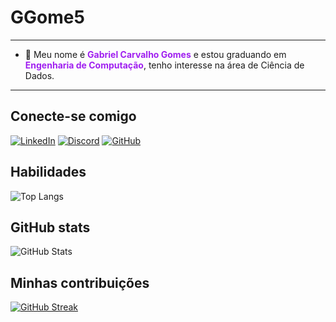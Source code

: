 # GGome5

***

- 📌  Meu nome é <span style="color: #A020F0; font-weight: bold;">Gabriel Carvalho Gomes</span> e estou graduando em <span style="color: #A020F0; font-weight: bold;">Engenharia de Computação</span>, tenho interesse na área de Ciência de Dados.

***
## Conecte-se comigo

[![LinkedIn](https://img.shields.io/badge/LinkedIn-%238A2BE2?style=for-the-badge&logo=linkedin&logoColor=white)](https://www.linkedin.com/in/gabriel-gomes-873751208/)
[![Discord](https://img.shields.io/badge/Discord-%238A2BE2?style=for-the-badge&logo=discord&logoColor=white)](https://www.discord.com/in/p1cktremb4la/)
[![GitHub](https://img.shields.io/badge/GitHub-%238A2BE2?style=for-the-badge&logo=github&logoColor=white)](https://github.com/GGome5)


## Habilidades

![Top Langs](https://github-readme-stats-git-masterrstaa-rickstaa.vercel.app/api/top-langs/?username=Gabriel-Gomes&bg_color=8A2BE2&border_color=FFFFFF&title_color=FFFFFF&text_color=FFFFFF)

## GitHub stats

![GitHub Stats](https://github-readme-stats.vercel.app/api?username=Gabriel-Gomes&theme=transparent&bg_color=8A2BE2&border_color=FFFFFF&show_icons=true&icon_color=30A3DC&title_color=FFFFFF&text_color=FFFFFF)

## Minhas contribuições

[![GitHub Streak](https://streak-stats.demolab.com/?user=Gabriel-Gomes&theme=bear&background=8A2BE2&border=FFFFFF&dates=FFFFFF&stroke=FFFFFF)](https://git.io/streak-stats)
